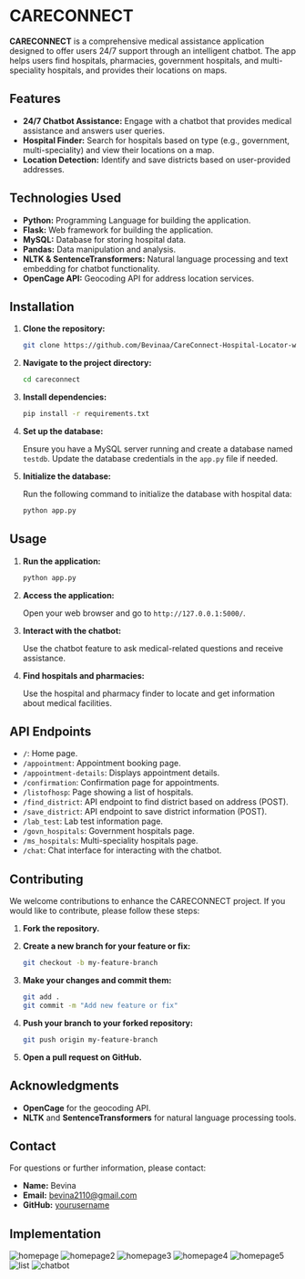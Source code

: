 # CARECONNECT

**CARECONNECT** is a comprehensive medical assistance application designed to offer users 24/7 support through an intelligent chatbot. The app helps users find hospitals, pharmacies, government hospitals, and multi-speciality hospitals, and provides their locations on maps. 

## Features

- **24/7 Chatbot Assistance:** Engage with a chatbot that provides medical assistance and answers user queries.
- **Hospital Finder:** Search for hospitals based on type (e.g., government, multi-speciality) and view their locations on a map.
- **Location Detection:** Identify and save districts based on user-provided addresses.

## Technologies Used

- **Python:** Programming Language for building the application.
- **Flask:** Web framework for building the application.
- **MySQL:** Database for storing hospital data.
- **Pandas:** Data manipulation and analysis.
- **NLTK & SentenceTransformers:** Natural language processing and text embedding for chatbot functionality.
- **OpenCage API:** Geocoding API for address location services.

## Installation

1. **Clone the repository:**

    ```bash
    git clone https://github.com/Bevinaa/CareConnect-Hospital-Locator-with-Medical-Chatbot.git
    ```

2. **Navigate to the project directory:**

    ```bash
    cd careconnect
    ```

3. **Install dependencies:**

    ```bash
    pip install -r requirements.txt
    ```

4. **Set up the database:**

    Ensure you have a MySQL server running and create a database named `testdb`. Update the database credentials in the `app.py` file if needed.

5. **Initialize the database:**

    Run the following command to initialize the database with hospital data:

    ```bash
    python app.py
    ```

## Usage

1. **Run the application:**

    ```bash
    python app.py
    ```

2. **Access the application:**
   
    Open your web browser and go to `http://127.0.0.1:5000/`.

3. **Interact with the chatbot:**

    Use the chatbot feature to ask medical-related questions and receive assistance.

4. **Find hospitals and pharmacies:**

    Use the hospital and pharmacy finder to locate and get information about medical facilities.

## API Endpoints

- `/`: Home page.
- `/appointment`: Appointment booking page.
- `/appointment-details`: Displays appointment details.
- `/confirmation`: Confirmation page for appointments.
- `/listofhosp`: Page showing a list of hospitals.
- `/find_district`: API endpoint to find district based on address (POST).
- `/save_district`: API endpoint to save district information (POST).
- `/lab_test`: Lab test information page.
- `/govn_hospitals`: Government hospitals page.
- `/ms_hospitals`: Multi-speciality hospitals page.
- `/chat`: Chat interface for interacting with the chatbot.

## Contributing

We welcome contributions to enhance the CARECONNECT project. If you would like to contribute, please follow these steps:

1. **Fork the repository.**
2. **Create a new branch for your feature or fix:**

    ```bash
    git checkout -b my-feature-branch
    ```

3. **Make your changes and commit them:**

    ```bash
    git add .
    git commit -m "Add new feature or fix"
    ```

4. **Push your branch to your forked repository:**

    ```bash
    git push origin my-feature-branch
    ```

5. **Open a pull request on GitHub.**


## Acknowledgments

- **OpenCage** for the geocoding API.
- **NLTK** and **SentenceTransformers** for natural language processing tools.

## Contact

For questions or further information, please contact:

- **Name:** Bevina
- **Email:** bevina2110@gmail.com
- **GitHub:** [yourusername](https://github.com/Bevinaa)

## Implementation

![homepage](https://github.com/user-attachments/assets/1c5b262d-3289-4cd6-8529-925d4ddde901)
![homepage2](https://github.com/user-attachments/assets/76550882-fec3-4227-a236-7fae04ef9d53)
![homepage3](https://github.com/user-attachments/assets/588921b4-55b3-4762-8b0d-bf658e2b767e)
![homepage4](https://github.com/user-attachments/assets/6964b48c-272b-4c28-a003-eae0019c2ccf)
![homepage5](https://github.com/user-attachments/assets/aebf71df-daf7-40d3-8563-e33112d7772e)
![list](https://github.com/user-attachments/assets/6f71c84f-e496-4d9b-88eb-6d45383fb8ae)
![chatbot](https://github.com/user-attachments/assets/d47bb549-df0c-4772-b33b-18873df7dcf5)
